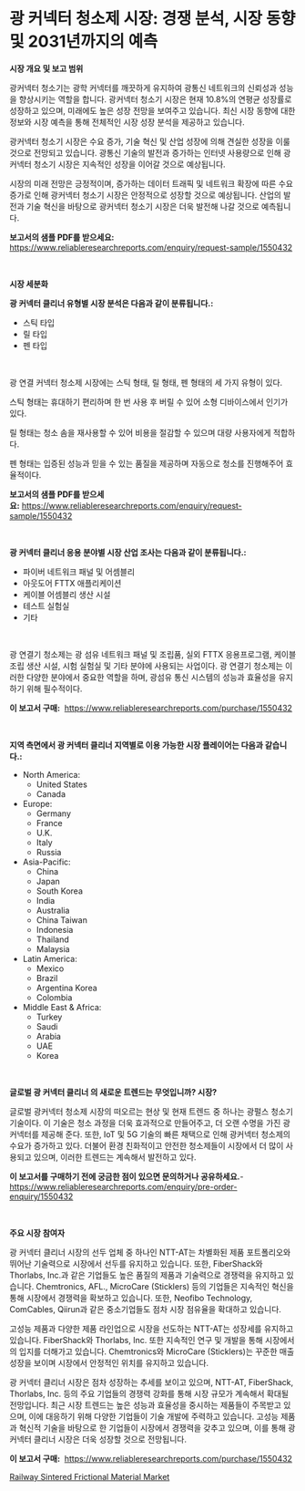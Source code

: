 <p><h1>광 커넥터 청소제 시장: 경쟁 분석, 시장 동향 및 2031년까지의 예측</h1></p><p><strong>시장 개요 및 보고 범위</strong></p>
<p><p>광커넥터 청소기는 광학 커넥터를 깨끗하게 유지하여 광통신 네트워크의 신뢰성과 성능을 향상시키는 역할을 합니다. 광커넥터 청소기 시장은 현재 10.8%의 연평균 성장률로 성장하고 있으며, 미래에도 높은 성장 전망을 보여주고 있습니다. 최신 시장 동향에 대한 정보와 시장 예측을 통해 전체적인 시장 성장 분석을 제공하고 있습니다.</p><p>광커넥터 청소기 시장은 수요 증가, 기술 혁신 및 산업 성장에 의해 견실한 성장을 이룰 것으로 전망되고 있습니다. 광통신 기술의 발전과 증가하는 인터넷 사용량으로 인해 광커넥터 청소기 시장은 지속적인 성장을 이어갈 것으로 예상됩니다.</p><p>시장의 미래 전망은 긍정적이며, 증가하는 데이터 트래픽 및 네트워크 확장에 따른 수요 증가로 인해 광커넥터 청소기 시장은 안정적으로 성장할 것으로 예상됩니다. 산업의 발전과 기술 혁신을 바탕으로 광커넥터 청소기 시장은 더욱 발전해 나갈 것으로 예측됩니다.</p></p>
<p><strong>보고서의 샘플 PDF를 받으세요:</strong> <a href="https://www.reliableresearchreports.com/enquiry/request-sample/1550432">https://www.reliableresearchreports.com/enquiry/request-sample/1550432</a></p>
<p>&nbsp;</p>
<p><strong>시장 세분화</strong></p>
<p><strong>광 커넥터 클리너 유형별 시장 분석은 다음과 같이 분류됩니다.:</strong></p>
<p><ul><li>스틱 타입</li><li>릴 타입</li><li>펜 타입</li></ul></p>
<p>&nbsp;</p>
<p><p>광 연결 커넥터 청소제 시장에는 스틱 형태, 릴 형태, 펜 형태의 세 가지 유형이 있다. </p><p>스틱 형태는 휴대하기 편리하며 한 번 사용 후 버릴 수 있어 소형 디바이스에서 인기가 있다. </p><p>릴 형태는 청소 솜을 재사용할 수 있어 비용을 절감할 수 있으며 대량 사용자에게 적합하다. </p><p>펜 형태는 입증된 성능과 믿을 수 있는 품질을 제공하며 자동으로 청소를 진행해주어 효율적이다.</p></p>
<p><strong>보고서의 샘플 PDF를 받으세요:</strong>&nbsp;<a href="https://www.reliableresearchreports.com/enquiry/request-sample/1550432">https://www.reliableresearchreports.com/enquiry/request-sample/1550432</a></p>
<p>&nbsp;</p>
<p><strong> 광 커넥터 클리너 응용 분야별 시장 산업 조사는 다음과 같이 분류됩니다.:</strong></p>
<p><ul><li>파이버 네트워크 패널 및 어셈블리</li><li>아웃도어 FTTX 애플리케이션</li><li>케이블 어셈블리 생산 시설</li><li>테스트 실험실</li><li>기타</li></ul></p>
<p>&nbsp;</p>
<p><p>광 연결기 청소제는 광 섬유 네트워크 패널 및 조립품, 실외 FTTX 응용프로그램, 케이블 조립 생산 시설, 시험 실험실 및 기타 분야에 사용되는 사업이다. 광 연결기 청소제는 이러한 다양한 분야에서 중요한 역할을 하며, 광섬유 통신 시스템의 성능과 효율성을 유지하기 위해 필수적이다.</p></p>
<p><strong>이 보고서 구매:</strong>&nbsp; <a href="https://www.reliableresearchreports.com/purchase/1550432">https://www.reliableresearchreports.com/purchase/1550432</a></p>
<p>&nbsp;</p>
<p><strong>지역 측면에서 광 커넥터 클리너 지역별로 이용 가능한 시장 플레이어는 다음과 같습니다.:</strong></p>
<p><ul>
    <li>
        North America:
        <ul>
            <li>United States</li>
            <li>Canada</li>
        </ul>
    </li>
    <li>
        Europe:
        <ul>
            <li>Germany</li>
            <li>France</li>
            <li>U.K.</li>
            <li>Italy</li>
            <li>Russia</li>
        </ul>
    </li>
    <li>
        Asia-Pacific:
        <ul>
            <li>China</li>
            <li>Japan</li>
            <li>South Korea</li>
            <li>India</li>
            <li>Australia</li>
            <li>China Taiwan</li>
            <li>Indonesia</li>
            <li>Thailand</li>
            <li>Malaysia</li>
        </ul>
    </li>
    <li>
        Latin America:
        <ul>
            <li>Mexico</li>
            <li>Brazil</li>
            <li>Argentina Korea</li>
            <li>Colombia</li>
        </ul>
    </li>
    <li>
        Middle East & Africa:
        <ul>
            <li>Turkey</li>
            <li>Saudi</li>
            <li>Arabia</li>
            <li>UAE</li>
            <li>Korea</li>
        </ul>
    </li>
    </ul></p>
<p>&nbsp;</p>
<p><strong>글로벌 광 커넥터 클리너 의 새로운 트렌드는 무엇입니까? 시장?</strong></p>
<p><p>글로벌 광커넥터 청소제 시장의 떠오르는 현상 및 현재 트렌드 중 하나는 광펄스 청소기 기술이다. 이 기술은 청소 과정을 더욱 효과적으로 만들어주고, 더 오랜 수명을 가진 광커넥터를 제공해 준다. 또한, IoT 및 5G 기술의 빠른 채택으로 인해 광커넥터 청소제의 수요가 증가하고 있다. 더불어 환경 친화적이고 안전한 청소제들이 시장에서 더 많이 사용되고 있으며, 이러한 트렌드는 계속해서 발전하고 있다.</p></p>
<p><strong>이 보고서를 구매하기 전에 궁금한 점이 있으면 문의하거나 공유하세요.</strong>- <a href="https://www.reliableresearchreports.com/enquiry/pre-order-enquiry/1550432">https://www.reliableresearchreports.com/enquiry/pre-order-enquiry/1550432</a></p>
<p>&nbsp;</p>
<p><strong>주요 시장 참여자</strong></p>
<p><p>광 커넥터 클리너 시장의 선두 업체 중 하나인 NTT-AT는 차별화된 제품 포트폴리오와 뛰어난 기술력으로 시장에서 선두를 유지하고 있습니다. 또한, FiberShack와 Thorlabs, Inc.과 같은 기업들도 높은 품질의 제품과 기술력으로 경쟁력을 유지하고 있습니다. Chemtronics, AFL., MicroCare (Sticklers) 등의 기업들은 지속적인 혁신을 통해 시장에서 경쟁력을 확보하고 있습니다. 또한, Neofibo Technology, ComCables, Qiirun과 같은 중소기업들도 점차 시장 점유율을 확대하고 있습니다.</p><p>고성능 제품과 다양한 제품 라인업으로 시장을 선도하는 NTT-AT는 성장세를 유지하고 있습니다. FiberShack와 Thorlabs, Inc. 또한 지속적인 연구 및 개발을 통해 시장에서의 입지를 더해가고 있습니다. Chemtronics와 MicroCare (Sticklers)는 꾸준한 매출 성장을 보이며 시장에서 안정적인 위치를 유지하고 있습니다.</p><p>광 커넥터 클리너 시장은 점차 성장하는 추세를 보이고 있으며, NTT-AT, FiberShack, Thorlabs, Inc. 등의 주요 기업들의 경쟁력 강화를 통해 시장 규모가 계속해서 확대될 전망입니다. 최근 시장 트렌드는 높은 성능과 효율성을 중시하는 제품들이 주목받고 있으며, 이에 대응하기 위해 다양한 기업들이 기술 개발에 주력하고 있습니다. 고성능 제품과 혁신적 기술을 바탕으로 한 기업들이 시장에서 경쟁력을 갖추고 있으며, 이를 통해 광 커넥터 클리너 시장은 더욱 성장할 것으로 전망됩니다.</p></p>
<p><strong>이 보고서 구매:</strong>&nbsp;&nbsp;<a href="https://www.reliableresearchreports.com/purchase/1550432">https://www.reliableresearchreports.com/purchase/1550432</a></p>
<p><p><a href="https://eight-handstand-8fb.notion.site/Railway-Sintered-Frictional-Material-Market-Size-Market-Share-and-Global-Market-Analysis-Report-20-ee43bcda3e704b2eadb137c23c1aa7e1">Railway Sintered Frictional Material Market</a></p></p>

